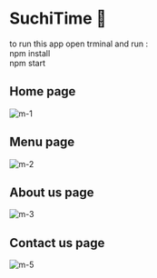 <h1>SuchiTime 🍣</h1>

to run this app open trminal and run : <br/>
npm install <br/>
npm start

<h2>Home page</h2>

![m-1](https://github.com/safia-itouchene/react-sushitime/assets/115651730/5e129268-7197-4b54-b399-3a6bb1a838f7)

<h2>Menu page</h2>

![m-2](https://github.com/safia-itouchene/react-sushitime/assets/115651730/504d8253-6147-4aff-b288-3b3063b100e1)

<h2>About us page</h2>

![m-3](https://github.com/safia-itouchene/react-sushitime/assets/115651730/a172f430-80a7-4ad0-9a06-30008f7e7984)

<h2>Contact us page</h2>

![m-5](https://github.com/safia-itouchene/react-sushitime/assets/115651730/a0493f0d-292d-400f-9a45-329c4d58c44f)

